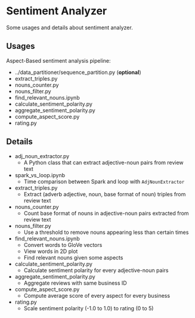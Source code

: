 # Sentiment Analyzer

Some usages and details about sentiment analyzer.

## Usages

Aspect-Based sentiment analysis pipeline:
* ../data_partitioner/sequence_partition.py (**optional**)
* extract_triples.py
* nouns_counter.py
* nouns_filter.py
* find_relevant_nouns.ipynb
* calculate_sentiment_polarity.py
* aggregate_sentiment_polarity.py
* compute_aspect_score.py
* rating.py

## Details

* adj_noun_extractor.py
    * A Python class that can extract adjective-noun pairs from review text
* spark_vs_loop.ipynb
    * Time comparison between Spark and loop with `AdjNounExtractor`
* extract_triples.py
    * Extract (adverb adjective, noun, base format of noun) triples from review text
* nouns_counter.py
    * Count base format of nouns in adjective-noun pairs extracted from review text
* nouns_filter.py
    * Use a threshold to remove nouns appearing less than certain times
* find_relevant_nouns.ipynb
    * Convert words to GloVe vectors
    * View words in 2D plot
    * Find relevant nouns given some aspects
* calculate_sentiment_polarity.py
    * Calculate sentiment polarity for every adjective-noun pairs
* aggregate_sentiment_polarity.py
    * Aggregate reviews with same business ID
* compute_aspect_score.py
    * Compute average score of every aspect for every business
* rating.py
    * Scale sentiment polarity (-1.0 to 1.0) to rating (0 to 5)
